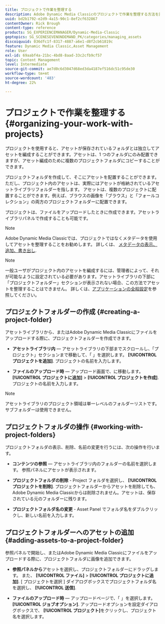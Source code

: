 ```yaml
---
title: プロジェクトで作業を整理する
description: Adobe Dynamic Media Classicのプロジェクトで作業を整理する方法を説明します。
uuid: bd2b1792-e2d9-4a15-90c1-8ef2cf632867
contentOwner: Rick Brough
content-type: reference
products: SG_EXPERIENCEMANAGER/Dynamic-Media-Classic
geptopics: SG_SCENESEVENONDEMAND_PK/categories/managing_assets
discoiquuid: 036dfc1f-8317-4887-a6e1-d8f2cb61819c
feature: Dynamic Media Classic,Asset Management
role: User
exl-id: 69aabf4a-21bc-4bd8-8aad-33c2cfb9cf57
topic: Content Management
level: Intermediate
source-git-commit: ae7d0c6d3047d68ed3da4187ef516dc51c95de30
workflow-type: tm+mt
source-wordcount: '483'
ht-degree: 22%

---
```


# プロジェクトで作業を整理する{#organizing-your-work-with-projects}

プロジェクトを使用すると、アセットが保存されているフォルダとは独立してアセットを編成することができます。アセットは、1 つのフォルダにのみ配置できますが、アセット編成のために複数のプロジェクトフォルダにコピーすることができます。

プロジェクトフォルダを作成して、そこにアセットを配置することができます。ただし、プロジェクト内のアセットは、実際にはアセットが格納されているアセットライブラリフォルダーを指します。 アセットは、複数のプロジェクトに配置することができます。例えば、ブラウスの画像を「ブラウス」と「フォールコレクション」の両方のプロジェクトフォルダーに配置できます。

プロジェクトは、ファイルをアップロードしたときに作成できます。アセットライブラリパネルで作成することも可能です。

>[!NOTE]
>
>Adobe Dynamic Media Classicでは、プロジェクトではなくメタデータを使用してアセットを整理することをお勧めします。 詳しくは、 [メタデータの表示、追加、書き出し](viewing-adding-exporting-metadata.md).

>[!NOTE]
>
>一般ユーザがプロジェクト内のアセットを編成するには、管理者によって、それが可能なように設定されている必要があります。アセットライブラリの下部に「プロジェクトフォルダー」セクションが表示されない場合、この方法でアセットを整理することはできません。 詳しくは、[アプリケーションの全般設定](application-setup.md#general-settings)を参照してください。

## プロジェクトフォルダーの作成 {#creating-a-project-folder}

アセットライブラリから、またはAdobe Dynamic Media Classicにファイルをアップロードする際に、プロジェクトフォルダーを作成できます。

* **アセットライブラリ内**  — アセットライブラリの下部までスクロールし、「プロジェクト」セクションまで移動して、「 」を選択します。 **[!UICONTROL プロジェクトを追加]**. プロジェクトの名前を入力します。

* **ファイルのアップロード時**  — アップロード画面で、に移動します。 **[!UICONTROL プロジェクトに追加]** > **[!UICONTROL プロジェクトを作成]**. プロジェクトの名前を入力します。

>[!NOTE]
>
>アセットライブラリのプロジェクト領域は単一レベルのフォルダーリストです。サブフォルダーは使用できません。

## プロジェクトフォルダの操作 {#working-with-project-folders}

プロジェクトフォルダの表示、削除、名前の変更を行うには、次の操作を行います。

* **コンテンツの参照**  — アセットライブラリ内のフォルダーの名前を選択します。 参照パネルにアセットが表示されます。

* **プロジェクトフォルダの削除** - Project フォルダを選択し、 **[!UICONTROL プロジェクトを削除]**. プロジェクトフォルダーからアセットを削除しても、Adobe Dynamic Media Classicからは削除されません。アセットは、保存されている元のフォルダーに残ります。

* **プロジェクトフォルダ名の変更** - Asset Panel でフォルダ名をダブルクリックし、新しい名前を入力します。

## プロジェクトフォルダーへのアセットの追加 {#adding-assets-to-a-project-folder}

参照パネルで開始し、またはAdobe Dynamic Media Classicにファイルをアップロードする際に、プロジェクトフォルダに画像を追加できます。

* **参照パネルから**&#x200B;アセットを選択し、プロジェクトフォルダーにドラッグします。 また、 **[!UICONTROL ファイル]** > **[!UICONTROL プロジェクトに追加]**. [ プロジェクトを選択 ] ダイアログボックスでプロジェクトフォルダ名を選択し、 **[!UICONTROL 送信]**.

* **ファイルのアップロード時**  — アップロードページで、「 」を選択します。 **[!UICONTROL ジョブオプション]**. アップロードオプションを設定ダイアログボックスで、 **[!UICONTROL プロジェクト]**&#x200B;をクリックし、プロジェクト名を選択します。

